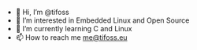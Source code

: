 - 👋 Hi, I’m @tifoss
- 👀 I’m interested in Embedded Linux and Open Source
- 🌱 I’m currently learning C and Linux
- 📫 How to reach me me@tifoss.eu

